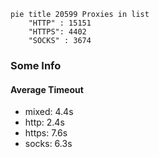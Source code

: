 
```mermaid
pie title 20599 Proxies in list
    "HTTP" : 15151
    "HTTPS": 4402
    "SOCKS" : 3674
```

### Some Info
#### Average Timeout

- mixed: 4.4s
- http: 2.4s
- https: 7.6s
- socks: 6.3s